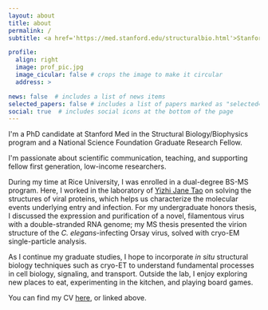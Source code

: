 ```yaml
---
layout: about
title: about
permalink: /
subtitle: <a href='https://med.stanford.edu/structuralbio.html'>Stanford University</a>. Structural Biology/Biophysics. Academic-hopeful.

profile:
  align: right
  image: prof_pic.jpg
  image_cicular: false # crops the image to make it circular
  address: >

news: false  # includes a list of news items
selected_papers: false # includes a list of papers marked as "selected={true}"
social: true  # includes social icons at the bottom of the page
---
```


I'm a PhD candidate at Stanford Med in the Structural Biology/Biophysics program and a National Science Foundation Graduate Research Fellow. 

I'm passionate about scientific communication, teaching, and supporting fellow first generation, low-income researchers.

During my time at Rice University, I was enrolled in a dual-degree BS-MS program. Here, I worked in the laboratory of <a href='https://ytao.rice.edu'>Yizhi Jane Tao</a> on solving the structures of viral proteins, which helps us characterize the molecular events underlying entry and infection. For my undergraduate honors thesis, I discussed the expression and purification of a novel, filamentous virus with a double-stranded RNA genome; my MS thesis presented the virion structure of the *C. elegans*-infecting Orsay virus, solved with cryo-EM single-particle analysis.

As I continue my graduate studies, I hope to incorporate *in situ* structural biology techniques such as cryo-ET to understand fundamental processes in cell biology, signaling, and transport. Outside the lab, I enjoy exploring new places to eat, experimenting in the kitchen, and playing board games.

You can find my CV <a href='https://jimluzhang.com/assets/pdf/JLZ_CV.pdf'>here</a>, or linked above. 